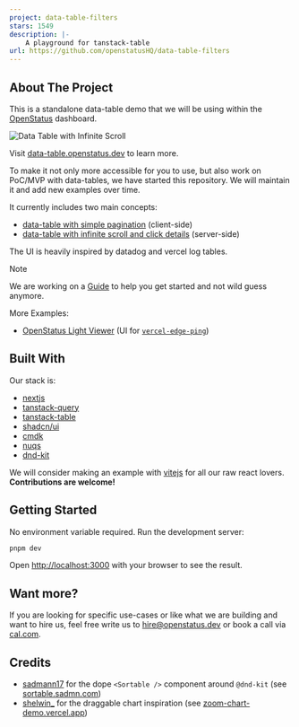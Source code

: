 ```yaml
---
project: data-table-filters
stars: 1549
description: |-
    A playground for tanstack-table
url: https://github.com/openstatusHQ/data-table-filters
---
```


## About The Project

This is a standalone data-table demo that we will be using within the [OpenStatus](https://openstatus.dev) dashboard.

![Data Table with Infinite Scroll](https://data-table.openstatus.dev/assets/data-table-infinite.png)

Visit [data-table.openstatus.dev](https://data-table.openstatus.dev) to learn more.

To make it not only more accessible for you to use, but also work on PoC/MVP with data-tables, we have started this repository. We will maintain it and add new examples over time.

It currently includes two main concepts:

- [data-table with simple pagination](https://data-table.openstatus.dev/default) (client-side)
- [data-table with infinite scroll and click details](https://data-table.openstatus.dev/infinite) (server-side)

The UI is heavily inspired by datadog and vercel log tables.

> [!NOTE]
> We are working on a [Guide](https://data-table.openstatus.dev/guide) to help you get started and not wild guess anymore.

More Examples:

- [OpenStatus Light Viewer](https://data-table.openstatus.dev/light) (UI for [`vercel-edge-ping`](https://github.com/OpenStatusHQ/vercel-edge-ping))

## Built With

Our stack is:

- [nextjs](https://nextjs.org)
- [tanstack-query](https://tanstack.com/query/latest)
- [tanstack-table](https://tanstack.com/table/latest)
- [shadcn/ui](https://ui.shadcn.com)
- [cmdk](http://cmdk.paco.me)
- [nuqs](http://nuqs.47ng.com)
- [dnd-kit](https://dndkit.com)

We will consider making an example with [vitejs](https://vitejs.dev) for all our raw react lovers. **Contributions are welcome!**

## Getting Started

No environment variable required. Run the development server:

```bash
pnpm dev
```

Open [http://localhost:3000](http://localhost:3000) with your browser to see the result.

## Want more?

If you are looking for specific use-cases or like what we are building and want to hire us, feel free write us to [hire@openstatus.dev](mailto:hire@openstatus.dev) or book a call via [cal.com](https://cal.com/team/openstatus/30min).

## Credits

- [sadmann17](https://x.com/sadmann17) for the dope `<Sortable />` component around `@dnd-kit` (see [sortable.sadmn.com](https://sortable.sadmn.com))
- [shelwin\_](https://x.com/shelwin_) for the draggable chart inspiration (see [zoom-chart-demo.vercel.app](https://zoom-chart-demo.vercel.app))

